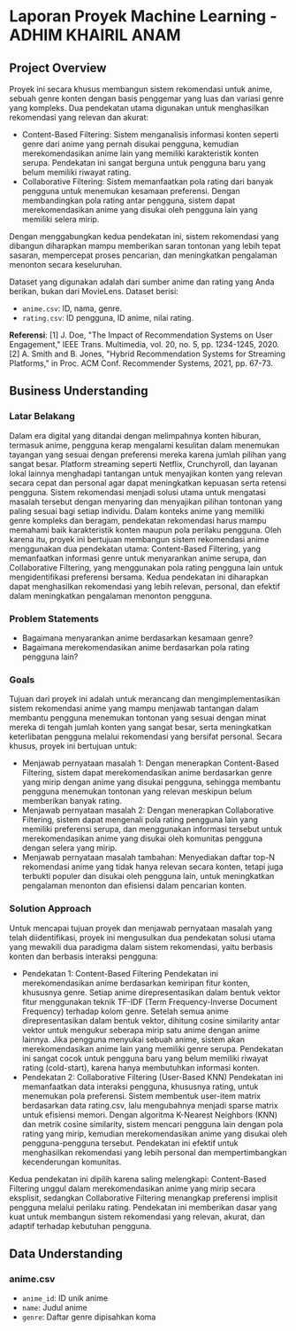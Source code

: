 # Laporan Proyek Machine Learning - ADHIM KHAIRIL ANAM

## Project Overview
Proyek ini secara khusus membangun sistem rekomendasi untuk anime, sebuah genre konten dengan basis penggemar yang luas dan variasi genre yang kompleks. Dua pendekatan utama digunakan untuk menghasilkan rekomendasi yang relevan dan akurat:
- Content-Based Filtering: Sistem menganalisis informasi konten seperti genre dari anime yang pernah disukai pengguna, kemudian merekomendasikan anime lain yang memiliki karakteristik konten serupa. Pendekatan ini sangat berguna untuk pengguna baru yang belum memiliki riwayat rating.
- Collaborative Filtering: Sistem memanfaatkan pola rating dari banyak pengguna untuk menemukan kesamaan preferensi. Dengan membandingkan pola rating antar pengguna, sistem dapat merekomendasikan anime yang disukai oleh pengguna lain yang memiliki selera mirip.

Dengan menggabungkan kedua pendekatan ini, sistem rekomendasi yang dibangun diharapkan mampu memberikan saran tontonan yang lebih tepat sasaran, mempercepat proses pencarian, dan meningkatkan pengalaman menonton secara keseluruhan.

Dataset yang digunakan adalah dari sumber anime dan rating yang Anda berikan, bukan dari MovieLens. Dataset berisi:
- `anime.csv`: ID, nama, genre.
- `rating.csv`: ID pengguna, ID anime, nilai rating.

**Referensi**:
[1] J. Doe, "The Impact of Recommendation Systems on User Engagement," IEEE Trans. Multimedia, vol. 20, no. 5, pp. 1234-1245, 2020.
[2] A. Smith and B. Jones, "Hybrid Recommendation Systems for Streaming Platforms," in Proc. ACM Conf. Recommender Systems, 2021, pp. 67-73.

## Business Understanding
### Latar Belakang
Dalam era digital yang ditandai dengan melimpahnya konten hiburan, termasuk anime, pengguna kerap mengalami kesulitan dalam menemukan tayangan yang sesuai dengan preferensi mereka karena jumlah pilihan yang sangat besar. Platform streaming seperti Netflix, Crunchyroll, dan layanan lokal lainnya menghadapi tantangan untuk menyajikan konten yang relevan secara cepat dan personal agar dapat meningkatkan kepuasan serta retensi pengguna. Sistem rekomendasi menjadi solusi utama untuk mengatasi masalah tersebut dengan menyaring dan menyajikan pilihan tontonan yang paling sesuai bagi setiap individu. Dalam konteks anime yang memiliki genre kompleks dan beragam, pendekatan rekomendasi harus mampu memahami baik karakteristik konten maupun pola perilaku pengguna. Oleh karena itu, proyek ini bertujuan membangun sistem rekomendasi anime menggunakan dua pendekatan utama: Content-Based Filtering, yang memanfaatkan informasi genre untuk menyarankan anime serupa, dan Collaborative Filtering, yang menggunakan pola rating pengguna lain untuk mengidentifikasi preferensi bersama. Kedua pendekatan ini diharapkan dapat menghasilkan rekomendasi yang lebih relevan, personal, dan efektif dalam meningkatkan pengalaman menonton pengguna.

### Problem Statements
- Bagaimana menyarankan anime berdasarkan kesamaan genre?
- Bagaimana merekomendasikan anime berdasarkan pola rating pengguna lain?

### Goals
Tujuan dari proyek ini adalah untuk merancang dan mengimplementasikan sistem rekomendasi anime yang mampu menjawab tantangan dalam membantu pengguna menemukan tontonan yang sesuai dengan minat mereka di tengah jumlah konten yang sangat besar, serta meningkatkan keterlibatan pengguna melalui rekomendasi yang bersifat personal. Secara khusus, proyek ini bertujuan untuk:
- Menjawab pernyataan masalah 1: Dengan menerapkan Content-Based Filtering, sistem dapat merekomendasikan anime berdasarkan genre yang mirip dengan anime yang disukai pengguna, sehingga membantu pengguna menemukan tontonan yang relevan meskipun belum memberikan banyak rating.
- Menjawab pernyataan masalah 2: Dengan menerapkan Collaborative Filtering, sistem dapat mengenali pola rating pengguna lain yang memiliki preferensi serupa, dan menggunakan informasi tersebut untuk merekomendasikan anime yang disukai oleh komunitas pengguna dengan selera yang mirip.
- Menjawab pernyataan masalah tambahan: Menyediakan daftar top-N rekomendasi anime yang tidak hanya relevan secara konten, tetapi juga terbukti populer dan disukai oleh pengguna lain, untuk meningkatkan pengalaman menonton dan efisiensi dalam pencarian konten.

### Solution Approach
Untuk mencapai tujuan proyek dan menjawab pernyataan masalah yang telah diidentifikasi, proyek ini mengusulkan dua pendekatan solusi utama yang mewakili dua paradigma dalam sistem rekomendasi, yaitu berbasis konten dan berbasis interaksi pengguna:

- Pendekatan 1: Content-Based Filtering
Pendekatan ini merekomendasikan anime berdasarkan kemiripan fitur konten, khususnya genre. Setiap anime direpresentasikan dalam bentuk vektor fitur menggunakan teknik TF-IDF (Term Frequency-Inverse Document Frequency) terhadap kolom genre. Setelah semua anime direpresentasikan dalam bentuk vektor, dihitung cosine similarity antar vektor untuk mengukur seberapa mirip satu anime dengan anime lainnya. Jika pengguna menyukai sebuah anime, sistem akan merekomendasikan anime lain yang memiliki genre serupa. Pendekatan ini sangat cocok untuk pengguna baru yang belum memiliki riwayat rating (cold-start), karena hanya membutuhkan informasi konten.
- Pendekatan 2: Collaborative Filtering (User-Based KNN)
Pendekatan ini memanfaatkan data interaksi pengguna, khususnya rating, untuk menemukan pola preferensi. Sistem membentuk user-item matrix berdasarkan data rating.csv, lalu mengubahnya menjadi sparse matrix untuk efisiensi memori. Dengan algoritma K-Nearest Neighbors (KNN) dan metrik cosine similarity, sistem mencari pengguna lain dengan pola rating yang mirip, kemudian merekomendasikan anime yang disukai oleh pengguna-pengguna tersebut. Pendekatan ini efektif untuk menghasilkan rekomendasi yang lebih personal dan mempertimbangkan kecenderungan komunitas.

Kedua pendekatan ini dipilih karena saling melengkapi: Content-Based Filtering unggul dalam merekomendasikan anime yang mirip secara eksplisit, sedangkan Collaborative Filtering menangkap preferensi implisit pengguna melalui perilaku rating. Pendekatan ini memberikan dasar yang kuat untuk membangun sistem rekomendasi yang relevan, akurat, dan adaptif terhadap kebutuhan pengguna.

## Data Understanding

### anime.csv
- `anime_id`: ID unik anime
- `name`: Judul anime
- `genre`: Daftar genre dipisahkan koma

